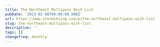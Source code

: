 ```yaml
---
title: The Northeast Multipass Wish List
pubDate: '2023-02-08T00:00:00.000Z'
url: https://www.stormskiing.com/p/the-northeast-multipass-wish-list
slug: the-northeast-multipass-wish-list
description: ''
tags: []
changefreq: monthly
---
```


<!-- Add post content below -->
